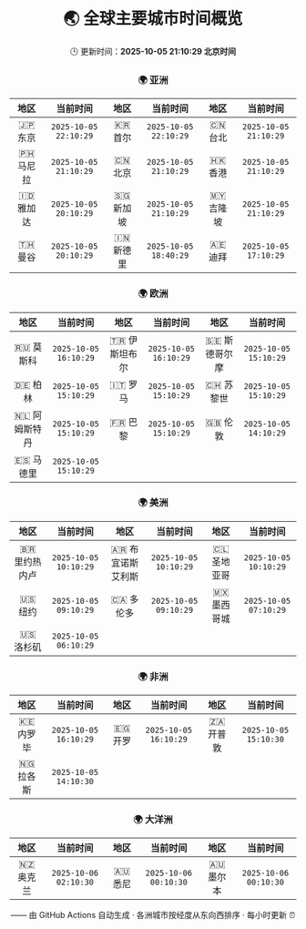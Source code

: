 <!-- GENERATED_BY_GMC_SCRIPT -->
<div align="center">

# 🌏 全球主要城市时间概览

🕒 更新时间：**2025-10-05 21:10:29 北京时间**

### 🌍 亚洲

| 地区 | 当前时间 | 地区 | 当前时间 | 地区 | 当前时间 |
| :--: | :--: | :--: | :--: | :--: | :--: |
| 🇯🇵 东京 | `2025-10-05 22:10:29` | 🇰🇷 首尔 | `2025-10-05 22:10:29` | 🇨🇳 台北 | `2025-10-05 21:10:29` |   |   |   |
| 🇵🇭 马尼拉 | `2025-10-05 21:10:29` | 🇨🇳 北京 | `2025-10-05 21:10:29` | 🇭🇰 香港 | `2025-10-05 21:10:29` |   |   |   |
| 🇮🇩 雅加达 | `2025-10-05 20:10:29` | 🇸🇬 新加坡 | `2025-10-05 21:10:29` | 🇲🇾 吉隆坡 | `2025-10-05 21:10:29` |   |   |   |
| 🇹🇭 曼谷 | `2025-10-05 20:10:29` | 🇮🇳 新德里 | `2025-10-05 18:40:29` | 🇦🇪 迪拜 | `2025-10-05 17:10:29` |   |   |   |

### 🌍 欧洲

| 地区 | 当前时间 | 地区 | 当前时间 | 地区 | 当前时间 |
| :--: | :--: | :--: | :--: | :--: | :--: |
| 🇷🇺 莫斯科 | `2025-10-05 16:10:29` | 🇹🇷 伊斯坦布尔 | `2025-10-05 16:10:29` | 🇸🇪 斯德哥尔摩 | `2025-10-05 15:10:29` |   |   |   |
| 🇩🇪 柏林 | `2025-10-05 15:10:29` | 🇮🇹 罗马 | `2025-10-05 15:10:29` | 🇨🇭 苏黎世 | `2025-10-05 15:10:29` |   |   |   |
| 🇳🇱 阿姆斯特丹 | `2025-10-05 15:10:29` | 🇫🇷 巴黎 | `2025-10-05 15:10:29` | 🇬🇧 伦敦 | `2025-10-05 14:10:29` |   |   |   |
| 🇪🇸 马德里 | `2025-10-05 15:10:29` |  |  |  |  |   |   |   |

### 🌍 美洲

| 地区 | 当前时间 | 地区 | 当前时间 | 地区 | 当前时间 |
| :--: | :--: | :--: | :--: | :--: | :--: |
| 🇧🇷 里约热内卢 | `2025-10-05 10:10:29` | 🇦🇷 布宜诺斯艾利斯 | `2025-10-05 10:10:29` | 🇨🇱 圣地亚哥 | `2025-10-05 10:10:29` |   |   |   |
| 🇺🇸 纽约 | `2025-10-05 09:10:29` | 🇨🇦 多伦多 | `2025-10-05 09:10:29` | 🇲🇽 墨西哥城 | `2025-10-05 07:10:29` |   |   |   |
| 🇺🇸 洛杉矶 | `2025-10-05 06:10:29` |  |  |  |  |   |   |   |

### 🌍 非洲

| 地区 | 当前时间 | 地区 | 当前时间 | 地区 | 当前时间 |
| :--: | :--: | :--: | :--: | :--: | :--: |
| 🇰🇪 内罗毕 | `2025-10-05 16:10:29` | 🇪🇬 开罗 | `2025-10-05 16:10:29` | 🇿🇦 开普敦 | `2025-10-05 15:10:30` |   |   |   |
| 🇳🇬 拉各斯 | `2025-10-05 14:10:30` |  |  |  |  |   |   |   |

### 🌍 大洋洲

| 地区 | 当前时间 | 地区 | 当前时间 | 地区 | 当前时间 |
| :--: | :--: | :--: | :--: | :--: | :--: |
| 🇳🇿 奥克兰 | `2025-10-06 02:10:30` | 🇦🇺 悉尼 | `2025-10-06 00:10:30` | 🇦🇺 墨尔本 | `2025-10-06 00:10:30` |   |   |   |

—— 由 GitHub Actions 自动生成 · 各洲城市按经度从东向西排序 · 每小时更新 ⏰

</div>
